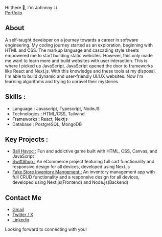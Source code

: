 Hi there 👋, I'm Johnnny Li
<br/>
<a href="https://portfolio-delta-sage-75.vercel.app/" target="_blank">Portfolio</a>

## About
A self-taught developer on a journey towards a career in software engineering. My coding journey started as an exploration, beginning with HTML and CSS. The markup language and cascading style sheets empowered me to start building static websites. However, this only made me want to learn more and build websites with user interaction. This is where I picked up JavaScript. JavaScript opened the door to frameworks like React and Next.js. With this knowledge and these tools at my disposal, I'm able to build dynamic and user-friendly UI/UX websites. Now I'm learning algorithms and trying to unravel their mysteries

## Skills : 
<ul>
  <li>Language : Javascript, Typescript, NodeJS</li>
  <li>Technologies : HTML/CSS, Tailwind</li>
  <li>Frameworks :  React, Nextjs</li>
  <li>Database :  PostgreSQL, MongoDB</li>
</ul>

## Key Projects : 
<ul>
  <li>
    <a href="https://j0hnnyli.github.io/ball-havoc/" target="_blank">Ball Havoc :</a>
    Fun and addictive game built with HTML, CSS, Canvas, and JavaScript
  </li>
  <li>
    <a href="https://swiftshop-alpha.vercel.app/" target="_blank">SwiftShop :</a>
    An eCommerce project featuring full cart functionality and responsive design for all devices, developed using Next.js
  </li>
  <li>
    <a href="https://swiftshop-alpha.vercel.app/" target="_blank">Fake Store Inventory Mangement :</a>
    An inventory management app with full CRUD functionality and a responsive design for all devices, developed using Next.js(Frontend) and Node.js(Backend)
  </li>
</ul>

## Contact Me 
<ul>
  <li><a href="mailto:lijohnny21@gmail.com">Gmail</a></li>
  <li><a href="https://x.com/Johnnyli31">Twitter / X</a></li>
  <li><a href="https://www.linkedin.com/in/johnny-li-bab4a5312/">Linkedin</a></li>
</ul>

Looking forward to connecting with you!
<!--
**GummyJohn/Gummyjohn** is a ✨ _special_ ✨ repository because its `README.md` (this file) appears on your GitHub profile.

Here are some ideas to get you started:

- 🔭 I’m currently working on ...
- 🌱 I’m currently learning ...
- 👯 I’m looking to collaborate on ...
- 🤔 I’m looking for help with ...
- 💬 Ask me about ...
- 📫 How to reach me: ...
- 😄 Pronouns: ...
- ⚡ Fun fact: ...
-->
